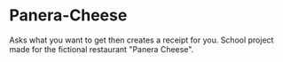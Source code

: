 # Panera-Cheese
Asks what you want to get then creates a receipt for you. School project made for the fictional restaurant "Panera Cheese". 
